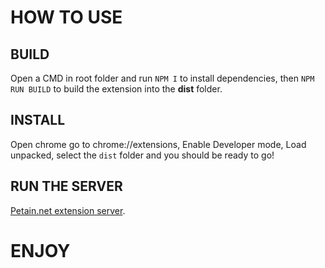 # HOW TO USE
## BUILD

Open a CMD in root folder and run `NPM I` to install dependencies, then `NPM RUN BUILD` to build the extension into the **dist** folder.

## INSTALL

Open chrome go to chrome://extensions, Enable Developer mode, Load unpacked, select the `dist` folder and you should be ready to go!

## RUN THE SERVER

[Petain.net extension server](https://github.com/Glafed/petain.net-ext-server).

# ENJOY
